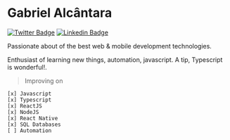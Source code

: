 # Gabriel Alcântara

[![Twitter Badge](https://img.shields.io/badge/-@gabrielew-6633cc?style=flat-square&labelColor=6633cc&logo=twitter&logoColor=white&link=https://twitter.com/dieegosf)](https://twitter.com/Gabriel75056738) 
[![Linkedin Badge](https://img.shields.io/badge/-Gabriel%20Alcântara-6633cc?style=flat-square&logo=Linkedin&logoColor=white&link=https://www.linkedin.com/in/gabriel-alcântara-bernardes-a50829159/)](https://www.linkedin.com/in/gabriel-alcântara-bernardes-a50829159/) 

Passionate about of the best web & mobile development technologies.

Enthusiast of learning new things, automation, javascript. A tip, Typescript is wonderful!.

> Improving on

    [x] Javascript
    [x] Typescript
    [x] ReactJS
    [x] NodeJS
    [x] React Native
    [x] SQL Databases
    [ ] Automation
